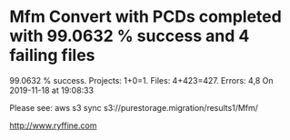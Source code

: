 # Mfm Convert with PCDs completed with 99.0632 % success and 4 failing files

99.0632 % success. Projects: 1+0=1.  Files: 4+423=427. Errors: 4,8  On 2019-11-18 at 19:08:33



Please see: aws s3 sync s3://purestorage.migration/results1/Mfm/

http://www.ryffine.com
